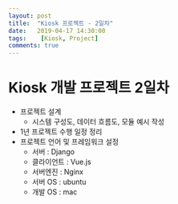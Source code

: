 ```yaml
---
layout: post
title:  "Kiosk 프로젝트 - 2일차"
date:   2019-04-17 14:30:00
tags:    [Kiosk, Project]
comments: true
---
```


# Kiosk 개발 프로젝트 2일차

- 프로젝트 설계
  - 시스템 구성도, 데이터 흐름도, 모듈 예시 작성
- 1년 프로젝트 수행 일정 정리
- 프로젝트 언어 및 프레임워크 설정
  - 서버 : Django
  - 클라이언트 : Vue.js
  - 서버엔진 : Nginx
  - 서버 OS : ubuntu
  - 개발 OS : mac